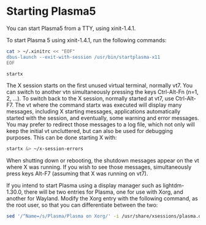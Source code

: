 
# Starting Plasma5

You can start Plasma5 from a TTY, using xinit-1.4.1.

To start Plasma 5 using xinit-1.4.1, run the following commands:

```bash
cat > ~/.xinitrc << "EOF"
dbus-launch --exit-with-session /usr/bin/startplasma-x11
EOF

startx
```

The X session starts on the first unused virtual terminal, normally vt7. You can switch to another vtn simultaneously pressing the keys Ctrl-Alt-Fn (n=1, 2, ...). To switch back to the X session, normally started at vt7, use Ctrl-Alt-F7. The vt where the command startx was executed will display many messages, including X starting messages, applications automatically started with the session, and eventually, some warning and error messages. You may prefer to redirect those messages to a log file, which not only will keep the initial vt uncluttered, but can also be used for debugging purposes. This can be done starting X with:

```bash
startx &> ~/x-session-errors
```

When shutting down or rebooting, the shutdown messages appear on the vt where X was running. If you wish to see those messages, simultaneously press keys Alt-F7 (assuming that X was running on vt7).

If you intend to start Plasma using a display manager such as lightdm-1.30.0, there will be two entries for Plasma, one for use with Xorg, and another for Wayland. Modify the Xorg entry with the following command, as the root user, so that you can differentiate between the two:

```bash
sed '/^Name=/s/Plasma/Plasma on Xorg/' -i /usr/share/xsessions/plasma.desktop
```
